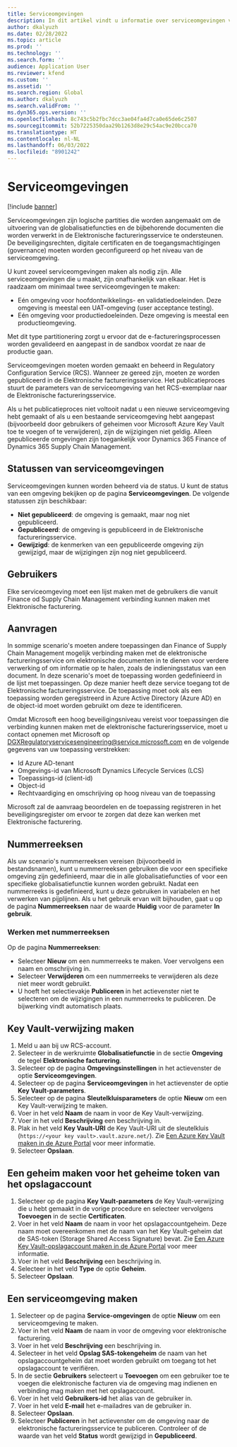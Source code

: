 ```yaml
---
title: Serviceomgevingen
description: In dit artikel vindt u informatie over serviceomgevingen voor elektronische facturering en uitleg over het instellen ervan.
author: dkalyuzh
ms.date: 02/28/2022
ms.topic: article
ms.prod: ''
ms.technology: ''
ms.search.form: ''
audience: Application User
ms.reviewer: kfend
ms.custom: ''
ms.assetid: ''
ms.search.region: Global
ms.author: dkalyuzh
ms.search.validFrom: ''
ms.dyn365.ops.version: ''
ms.openlocfilehash: 8c743c5b2fbc7dcc3ae04fa4d7ca0e65de6c2507
ms.sourcegitcommit: 52b7225350daa29b1263d8e29c54ac9e20bcca70
ms.translationtype: HT
ms.contentlocale: nl-NL
ms.lasthandoff: 06/03/2022
ms.locfileid: "8901242"
---
```

# <a name="service-environments"></a>Serviceomgevingen

[!include [banner](../includes/banner.md)]

Serviceomgevingen zijn logische partities die worden aangemaakt om de uitvoering van de globalisatiefuncties en de bijbehorende documenten die worden verwerkt in de Elektronische factureringsservice te ondersteunen. De beveiligingsrechten, digitale certificaten en de toegangsmachtigingen (governance) moeten worden geconfigureerd op het niveau van de serviceomgeving.

U kunt zoveel serviceomgevingen maken als nodig zijn. Alle serviceomgevingen die u maakt, zijn onafhankelijk van elkaar. Het is raadzaam om minimaal twee serviceomgevingen te maken:

- Eén omgeving voor hoofdontwikkelings- en validatiedoeleinden. Deze omgeving is meestal een UAT-omgeving (user acceptance testing).
- Eén omgeving voor productiedoeleinden. Deze omgeving is meestal een productieomgeving.

Met dit type partitionering zorgt u ervoor dat de e-factureringsprocessen worden gevalideerd en aangepast in de sandbox voordat ze naar de productie gaan.

Serviceomgevingen moeten worden gemaakt en beheerd in Regulatory Configuration Service (RCS). Wanneer ze gereed zijn, moeten ze worden gepubliceerd in de Elektronische factureringsservice. Het publicatieproces stuurt de parameters van de serviceomgeving van het RCS-exemplaar naar de Elektronische factureringsservice.

Als u het publicatieproces niet voltooit nadat u een nieuwe serviceomgeving hebt gemaakt of als u een bestaande serviceomgeving hebt aangepast (bijvoorbeeld door gebruikers of geheimen voor Microsoft Azure Key Vault toe te voegen of te verwijderen), zijn de wijzigingen niet geldig. Alleen gepubliceerde omgevingen zijn toegankelijk voor Dynamics 365 Finance of Dynamics 365 Supply Chain Management.

## <a name="service-environment-statuses"></a>Statussen van serviceomgevingen

Serviceomgevingen kunnen worden beheerd via de status. U kunt de status van een omgeving bekijken op de pagina **Serviceomgevingen**. De volgende statussen zijn beschikbaar:

- **Niet gepubliceerd**: de omgeving is gemaakt, maar nog niet gepubliceerd.
- **Gepubliceerd**: de omgeving is gepubliceerd in de Elektronische factureringsservice.
- **Gewijzigd**: de kenmerken van een gepubliceerde omgeving zijn gewijzigd, maar de wijzigingen zijn nog niet gepubliceerd.

## <a name="users"></a>Gebruikers

Elke serviceomgeving moet een lijst maken met de gebruikers die vanuit Finance od Supply Chain Management verbinding kunnen maken met Elektronische facturering.

## <a name="applications"></a>Aanvragen

In sommige scenario's moeten andere toepassingen dan Finance of Supply Chain Management mogelijk verbinding maken met de elektronische factureringsservice om elektronische documenten in te dienen voor verdere verwerking of om informatie op te halen, zoals de indieningsstatus van een document. In deze scenario's moet de toepassing worden gedefinieerd in de lijst met toepassingen. Op deze manier heeft deze service toegang tot de Elektronische factureringsservice. De toepassing moet ook als een toepassing worden geregistreerd in Azure Active Directory (Azure AD) en de object-id moet worden gebruikt om deze te identificeren. 

Omdat Microsoft een hoog beveiligingsniveau vereist voor toepassingen die verbinding kunnen maken met de elektronische factureringsservice, moet u contact opnemen met Microsoft op <DGXRegulatoryservicesengineering@service.microsoft.com> en de volgende gegevens van uw toepassing verstrekken:

- Id Azure AD-tenant
- Omgevings-id van Microsoft Dynamics Lifecycle Services (LCS)
- Toepassings-id (client-id)
- Object-id
- Rechtvaardiging en omschrijving op hoog niveau van de toepassing

Microsoft zal de aanvraag beoordelen en de toepassing registreren in het beveiligingsregister om ervoor te zorgen dat deze kan werken met Elektronische facturering.

## <a name="number-sequences"></a>Nummerreeksen

Als uw scenario's nummerreeksen vereisen (bijvoorbeeld in bestandsnamen), kunt u nummerreeksen gebruiken die voor een specifieke omgeving zijn gedefinieerd, maar die in alle globalisatiefuncties of voor een specifieke globalisatiefunctie kunnen worden gebruikt. Nadat een nummerreeks is gedefinieerd, kunt u deze gebruiken in variabelen en het verwerken van pijplijnen. Als u het gebruik ervan wilt bijhouden, gaat u op de pagina **Nummerreeksen** naar de waarde **Huidig** voor de parameter **In gebruik**.

### <a name="working-with-number-sequences"></a>Werken met nummerreeksen
Op de pagina **Nummerreeksen**: 

- Selecteer **Nieuw** om een nummerreeks te maken. Voer vervolgens een naam en omschrijving in. 
- Selecteer **Verwijderen** om een nummerreeks te verwijderen als deze niet meer wordt gebruikt.
- U hoeft het selectievakje **Publiceren** in het actievenster niet te selecteren om de wijzigingen in een nummerreeks te publiceren. De bijwerking vindt automatisch plaats.

## <a name="create-a-key-vault-reference"></a>Key Vault-verwijzing maken

1. Meld u aan bij uw RCS-account.
2. Selecteer in de werkruimte **Globalisatiefunctie** in de sectie **Omgeving** de tegel **Elektronische facturering**.
3. Selecteer op de pagina **Omgevingsinstellingen** in het actievenster de optie **Serviceomgevingen**.
4. Selecteer op de pagina **Serviceomgevingen** in het actievenster de optie **Key Vault-parameters**.
5. Selecteer op de pagina **Sleutelkluisparameters** de optie **Nieuw** om een Key Vault-verwijzing te maken.
6. Voer in het veld **Naam** de naam in voor de Key Vault-verwijzing.
7. Voer in het veld **Beschrijving** een beschrijving in.
8. Plak in het veld **Key Vault-URI** de Key Vault-URI uit de sleutelkluis (`https://<your key vault>.vault.azure.net/`). Zie [Een Azure Key Vault maken in de Azure Portal](e-invoicing-create-azure-key-vault-azure-portal.md) voor meer informatie.
9. Selecteer **Opslaan**.
    
## <a name="create-a-secret-for-the-storage-account-secret-token"></a>Een geheim maken voor het geheime token van het opslagaccount

1. Selecteer op de pagina **Key Vault-parameters** de Key Vault-verwijzing die u hebt gemaakt in de vorige procedure en selecteer vervolgens **Toevoegen** in de sectie **Certificaten**.
2. Voer in het veld **Naam** de naam in voor het opslagaccountgeheim. Deze naam moet overeenkomen met de naam van het Key Vault-geheim dat de SAS-token (Storage Shared Access Signature) bevat. Zie [Een Azure Key Vault-opslagaccount maken in de Azure Portal](e-invoicing-create-azure-storage-account-azure-portal.md) voor meer informatie. 
3. Voer in het veld **Beschrijving** een beschrijving in.
4. Selecteer in het veld **Type** de optie **Geheim**.
5. Selecteer **Opslaan**.
    
## <a name="create-a-service-environment"></a>Een serviceomgeving maken

1. Selecteer op de pagina **Service-omgevingen** de optie **Nieuw** om een serviceomgeving te maken.
2. Voer in het veld **Naam** de naam in voor de omgeving voor elektronische facturering.
3. Voer in het veld **Beschrijving** een beschrijving in.
4. Selecteer in het veld **Opslag SAS-tokengeheim** de naam van het opslagaccountgeheim dat moet worden gebruikt om toegang tot het opslagaccount te verifiëren.
5. In de sectie **Gebruikers** selecteert u **Toevoegen** om een gebruiker toe te voegen die elektronische facturen via de omgeving mag indienen en verbinding mag maken met het opslagaccount.
6. Voer in het veld **Gebruikers-id** het alias van de gebruiker in. 
7. Voer in het veld **E-mail** het e-mailadres van de gebruiker in.
8. Selecteer **Opslaan**.
9. Selecteer **Publiceren** in het actievenster om de omgeving naar de elektronische factureringsservice te publiceren. Controleer of de waarde van het veld **Status** wordt gewijzigd in **Gepubliceerd**.
